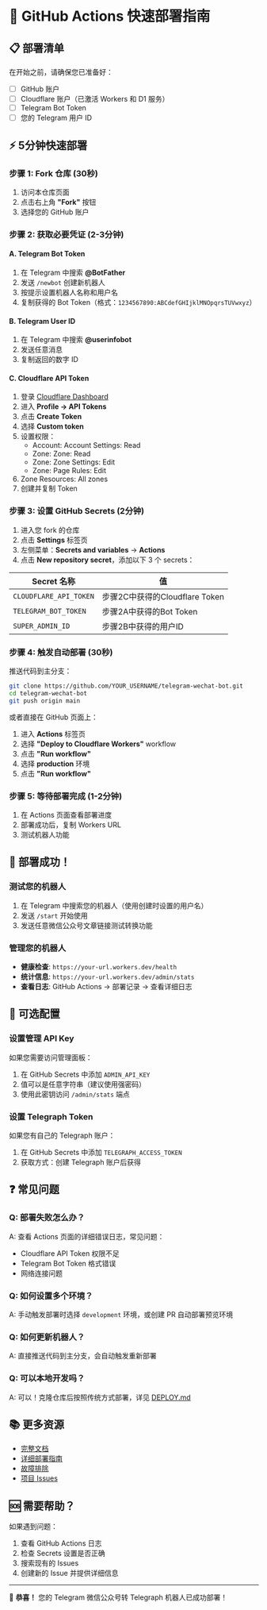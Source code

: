 # 🚀 GitHub Actions 快速部署指南

## 📋 部署清单

在开始之前，请确保您已准备好：

- [ ] GitHub 账户
- [ ] Cloudflare 账户（已激活 Workers 和 D1 服务）
- [ ] Telegram Bot Token
- [ ] 您的 Telegram 用户 ID

## ⚡ 5分钟快速部署

### 步骤 1: Fork 仓库 (30秒)

1. 访问本仓库页面
2. 点击右上角 **"Fork"** 按钮
3. 选择您的 GitHub 账户

### 步骤 2: 获取必要凭证 (2-3分钟)

#### A. Telegram Bot Token
1. 在 Telegram 中搜索 **@BotFather**
2. 发送 `/newbot` 创建新机器人
3. 按提示设置机器人名称和用户名
4. 复制获得的 Bot Token（格式：`1234567890:ABCdefGHIjklMNOpqrsTUVwxyz`）

#### B. Telegram User ID
1. 在 Telegram 中搜索 **@userinfobot**
2. 发送任意消息
3. 复制返回的数字 ID

#### C. Cloudflare API Token
1. 登录 [Cloudflare Dashboard](https://dash.cloudflare.com/)
2. 进入 **Profile → API Tokens**
3. 点击 **Create Token**
4. 选择 **Custom token**
5. 设置权限：
   - Account: Account Settings: Read
   - Zone: Zone: Read
   - Zone: Zone Settings: Edit
   - Zone: Page Rules: Edit
6. Zone Resources: All zones
7. 创建并复制 Token

### 步骤 3: 设置 GitHub Secrets (2分钟)

1. 进入您 fork 的仓库
2. 点击 **Settings** 标签页
3. 左侧菜单：**Secrets and variables** → **Actions**
4. 点击 **New repository secret**，添加以下 3 个 secrets：

| Secret 名称 | 值 |
|------------|-----|
| `CLOUDFLARE_API_TOKEN` | 步骤2C中获得的Cloudflare Token |
| `TELEGRAM_BOT_TOKEN` | 步骤2A中获得的Bot Token |
| `SUPER_ADMIN_ID` | 步骤2B中获得的用户ID |

### 步骤 4: 触发自动部署 (30秒)

推送代码到主分支：

```bash
git clone https://github.com/YOUR_USERNAME/telegram-wechat-bot.git
cd telegram-wechat-bot
git push origin main
```

或者直接在 GitHub 页面上：
1. 进入 **Actions** 标签页
2. 选择 **"Deploy to Cloudflare Workers"** workflow
3. 点击 **"Run workflow"**
4. 选择 **production** 环境
5. 点击 **"Run workflow"**

### 步骤 5: 等待部署完成 (1-2分钟)

1. 在 Actions 页面查看部署进度
2. 部署成功后，复制 Workers URL
3. 测试机器人功能

## 🎉 部署成功！

### 测试您的机器人

1. 在 Telegram 中搜索您的机器人（使用创建时设置的用户名）
2. 发送 `/start` 开始使用
3. 发送任意微信公众号文章链接测试转换功能

### 管理您的机器人

- **健康检查**: `https://your-url.workers.dev/health`
- **统计信息**: `https://your-url.workers.dev/admin/stats`
- **查看日志**: GitHub Actions → 部署记录 → 查看详细日志

## 🔧 可选配置

### 设置管理 API Key

如果您需要访问管理面板：

1. 在 GitHub Secrets 中添加 `ADMIN_API_KEY`
2. 值可以是任意字符串（建议使用强密码）
3. 使用此密钥访问 `/admin/stats` 端点

### 设置 Telegraph Token

如果您有自己的 Telegraph 账户：

1. 在 GitHub Secrets 中添加 `TELEGRAPH_ACCESS_TOKEN`
2. 获取方式：创建 Telegraph 账户后获得

## ❓ 常见问题

### Q: 部署失败怎么办？
A: 查看 Actions 页面的详细错误日志，常见问题：
- Cloudflare API Token 权限不足
- Telegram Bot Token 格式错误
- 网络连接问题

### Q: 如何设置多个环境？
A: 手动触发部署时选择 `development` 环境，或创建 PR 自动部署预览环境

### Q: 如何更新机器人？
A: 直接推送代码到主分支，会自动触发重新部署

### Q: 可以本地开发吗？
A: 可以！克隆仓库后按照传统方式部署，详见 [DEPLOY.md](../DEPLOY.md)

## 📚 更多资源

- [完整文档](../README.md)
- [详细部署指南](../GITHUB_DEPLOYMENT.md)
- [故障排除](../DEPLOY.md#故障排除)
- [项目 Issues](../../issues)

## 🆘 需要帮助？

如果遇到问题：

1. 查看 GitHub Actions 日志
2. 检查 Secrets 设置是否正确
3. 搜索现有的 Issues
4. 创建新的 Issue 并提供详细信息

---

🎊 **恭喜！** 您的 Telegram 微信公众号转 Telegraph 机器人已成功部署！